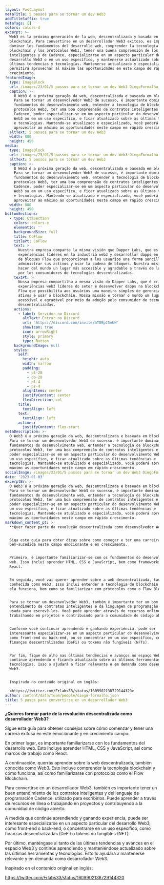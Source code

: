 ```yaml
---
layout: PostLayout
metaTitle: 5 passos para se tornar um dev Web3
addTitleSuffix: true
metaTags: []
colors: colors-d
excerpt: >-
  Web3 es la próxima generación de la web, descentralizada y basada en
  blockchain. Para convertirse en un desarrollador Web3 exitoso, es importante
  dominar los fundamentos del desarrollo web, comprender la tecnología
  blockchain y los protocolos Web3, tener una buena comprensión de los contratos
  inteligentes y de Cadence, especializarse en un aspecto particular del
  desarrollo Web3 o en un uso específico, y mantenerse actualizado sobre las
  últimas tendencias y tecnologías. Mantenerse actualizado y especializado le
  permitirá aprovechar al máximo las oportunidades en este campo de rápido
  crecimiento.
featuredImage:
  type: ImageBlock
  url: /images/23/01/5 passos para se tornar um dev Web3 DiegoFornalha.png
  caption: >-
    O Web3 é a próxima geração da web, descentralizada e baseada em blockchain.
    Para se tornar um desenvolvedor Web3 de sucesso, é importante dominar os
    fundamentos do desenvolvimento web, entender a tecnologia de blockchain e os
    protocolos Web3, ter uma boa compreensão de contratos inteligentes e
    Cadence, poder especializar-se em um aspecto particular do desenvolvimento
    Web3 ou em um uso específico, e ficar atualizado sobre as últimas tendências
    e tecnologias. Mantendo-se atualizado e especializado, você poderá
    aproveitar ao máximo as oportunidades neste campo em rápido crescimento.
  altText: 5 passos para se tornar um dev Web3
  width: 800
  height: 450
media:
  type: ImageBlock
  url: /images/23/01/5 passos para se tornar um dev Web3 DiegoFornalha.png
  altText: 5 passos para se tornar um dev Web3
  caption: >-
    O Web3 é a próxima geração da web, descentralizada e baseada em blockchain.
    Para se tornar um desenvolvedor Web3 de sucesso, é importante dominar os
    fundamentos do desenvolvimento web, entender a tecnologia de blockchain e os
    protocolos Web3, ter uma boa compreensão de contratos inteligentes e
    Cadence, poder especializar-se em um aspecto particular do desenvolvimento
    Web3 ou em um uso específico, e ficar atualizado sobre as últimas tendências
    e tecnologias. Mantendo-se atualizado e especializado, você poderá
    aproveitar ao máximo as oportunidades neste campo em rápido crescimento.
  width: 800
  height: 450
bottomSections:
  - type: CtaSection
    colors: colors-e
    elementId: ''
    backgroundSize: full
    title: CoFlow
    titlePt: CoFlow
    text: >
      Nuestra empresa comparte la misma visión que Dapper Labs, que es crear
      experiencias líderes en la industria web3 y desarrollar dapps en la cadena
      de bloques Flow que proporcionen a los usuarios una forma sencilla de
      administrar sus activos y usar la cadena de bloques. Nuestra misión es
      hacer del mundo un lugar más accesible y agradable a través de la adopción
      por los consumidores de tecnologías descentralizadas.
    textPt: >
      Nossa empresa compartilha a mesma visão do Dapper Labs, que é criar
      experiências web3 líderes do setor e desenvolver dapps na blockchain da
      Flow que possibilita aos usuários uma maneira simples de gerenciar seus
      ativos e usar o blockchain. Nossa missão é tornar o mundo um lugar mais
      acessível e agradável por meio da adoção pelo consumidor de tecnologias
      descentralizadas.
    actions:
      - label: Servidor no Discord
        altText: Entrar no Discord
        url: 'https://discord.com/invite/hT8EpC5mUN'
        showIcon: true
        icon: arrowRight
        style: primary
        type: Button
    backgroundImage: null
    styles:
      self:
        height: auto
        width: narrow
        padding:
          - pt-28
          - pb-28
          - pl-4
          - pr-4
        alignItems: center
        justifyContent: center
        flexDirection: col
      title:
        textAlign: left
      text:
        textAlign: left
      actions:
        justifyContent: flex-start
metaDescription: >-
  O Web3 é a próxima geração da web, descentralizada e baseada em blockchain.
  Para se tornar um desenvolvedor Web3 de sucesso, é importante dominar os
  fundamentos do desenvolvimento web, entender a tecnologia de blockchain e os
  protocolos Web3, ter uma boa compreensão de contratos inteligentes e Cadence,
  poder especializar-se em um aspecto particular do desenvolvimento Web3 ou em
  um uso específico, e ficar atualizado sobre as últimas tendências e
  tecnologias. Mantendo-se atualizado e especializado, você poderá aproveitar ao
  máximo as oportunidades neste campo em rápido crescimento.
socialImage: /images/23/01/5 passos para se tornar um dev Web3 DiegoFornalha.png
date: '2023-01-03'
excerptBr: >-
  O Web3 é a próxima geração da web, descentralizada e baseada em blockchain.
  Para se tornar um desenvolvedor Web3 de sucesso, é importante dominar os
  fundamentos do desenvolvimento web, entender a tecnologia de blockchain e os
  protocolos Web3, ter uma boa compreensão de contratos inteligentes e Cadence,
  poder especializar-se em um aspecto particular do desenvolvimento Web3 ou em
  um uso específico, e ficar atualizado sobre as últimas tendências e
  tecnologias. Mantendo-se atualizado e especializado, você poderá aproveitar ao
  máximo as oportunidades neste campo em rápido crescimento.
markdown_content_pt: >
  **Quer fazer parte da revolução descentralizada como desenvolvedor Web3?**


  Siga este guia para obter dicas sobre como começar e ter uma carreira
  bem-sucedida neste campo emocionante e em crescimento.


  Primeiro, é importante familiarizar-se com os fundamentos do desenvolvimento
  web. Isso inclui aprender HTML, CSS e JavaScript, bem como frameworks como o
  React.


  Em seguida, você vai querer aprender sobre a web descentralizada, também
  conhecida como Web3. Isso inclui entender a tecnologia de blockchain e como
  ela funciona, bem como se familiarizar com protocolos como o Flow Blockchain.


  Para se tornar um desenvolvedor Web3, também é importante ter um bom
  entendimento de contratos inteligentes e da linguagem de programação Cadence,
  usada para escrevê-los. Você pode aprender através de recursos online ou
  trabalhando em projetos e contribuindo para a comunidade de código aberto.


  Conforme você continuar aprendendo e ganhando experiência, pode ser
  interessante especializar-se em um aspecto particular do desenvolvimento Web3,
  como front-end ou back-end, ou se concentrar em um uso específico, como
  finanças descentralizadas (DeFi) ou tokens não fungíveis (NFTs).


  Por fim, fique de olho nas últimas tendências e avanços no espaço Web3 e
  continue aprendendo e ficando atualizado sobre as últimas ferramentas e
  tecnologias. Isso o ajudará a ficar relevante e em demanda como desenvolvedor
  Web3.


  Inspirado no conteúdo original em inglês:

  <https://twitter.com/Frlabs33/status/1609902138729144320>
author: content/data/team/people/diego-fornalha.json
title: 5 pasos para convertirse en un desarrollador Web3
---
```

**¿Quieres formar parte de la revolución descentralizada como desarrollador Web3?**&#x20;

Sigue esta guía para obtener consejos sobre cómo comenzar y tener una carrera exitosa en este emocionante y en crecimiento campo.

En primer lugar, es importante familiarizarse con los fundamentos del desarrollo web. Esto incluye aprender HTML, CSS y JavaScript, así como marcos de trabajo como React.

A continuación, querrás aprender sobre la web descentralizada, también conocida como Web3. Esto incluye comprender la tecnología blockchain y cómo funciona, así como familiarizarse con protocolos como el Flow Blockchain.

Para convertirse en un desarrollador Web3, también es importante tener un buen entendimiento de los contratos inteligentes y del lenguaje de programación Cadence, utilizado para escribirlos. Puede aprender a través de recursos en línea o trabajando en proyectos y contribuyendo a la comunidad de código abierto.

A medida que continúe aprendiendo y ganando experiencia, puede ser interesante especializarse en un aspecto particular del desarrollo Web3, como front-end o back-end, o concentrarse en un uso específico, como finanzas descentralizadas (DeFi) o tokens no fungibles (NFT).

Por último, manténgase al tanto de las últimas tendencias y avances en el espacio Web3 y continúe aprendiendo y manteniéndose actualizado sobre las últimas herramientas y tecnologías. Esto lo ayudará a mantenerse relevante y en demanda como desarrollador Web3.

Inspirado en el contenido original en inglés:

<https://twitter.com/Frlabs33/status/1609902138729144320>
